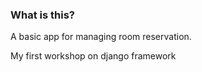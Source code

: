 <h3>What is this?</h3>

A basic app for managing room reservation. 

My first workshop on django framework
